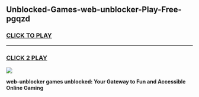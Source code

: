 
## Unblocked-Games-web-unblocker-Play-Free-pgqzd
<h3>
<a href="https://premium76.site?title=web-unblocker&ref=23A">CLICK TO PLAY</a></h3>
<hr>

<h3>
<a href="https://premium76.site?title=web-unblocker&ref=23A">CLICK 2 PLAY</a>
  
</h3>

<a href="https://premium76.site?title=web-unblocker&ref=23A"><img src="https://clearcache.store/games.png"></a>


**web-unblocker games unblocked: Your Gateway to Fun and Accessible Online Gaming**
